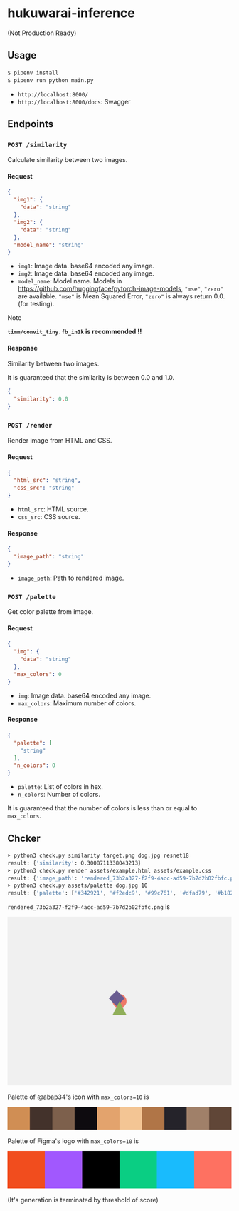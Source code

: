 # hukuwarai-inference

(Not Production Ready)

## Usage

```bash
$ pipenv install
$ pipenv run python main.py
```

- `http://localhost:8000/`
- `http://localhost:8000/docs`: Swagger 

## Endpoints


### `POST /similarity`

Calculate similarity between two images.

#### Request

```json
{
  "img1": {
    "data": "string"
  },
  "img2": {
    "data": "string"
  },
  "model_name": "string"
}
```

- `img1`: Image data. base64 encoded any image.
- `img2`: Image data. base64 encoded any image.
- `model_name`: Model name. Models in https://github.com/huggingface/pytorch-image-models, `"mse"`, `"zero"` are available. `"mse"` is Mean Squared Error, `"zero"` is always return 0.0. (for testing). 

> [!NOTE]
> **`timm/convit_tiny.fb_in1k` is recommended !!**

#### Response

Similarity between two images.

It is guaranteed that the similarity is between 0.0 and 1.0.


```json
{
  "similarity": 0.0
}
```


### `POST /render`

Render image from HTML and CSS.

#### Request

```json
{
  "html_src": "string",
  "css_src": "string"
}
```

- `html_src`: HTML source.
- `css_src`: CSS source.


#### Response



```json
{
  "image_path": "string"
}
```

- `image_path`: Path to rendered image.


### `POST /palette`

Get color palette from image.

#### Request

```json
{
  "img": {
    "data": "string"
  },
  "max_colors": 0
}
```

- `img`: Image data. base64 encoded any image.
- `max_colors`: Maximum number of colors. 

#### Response

```json
{
  "palette": [
    "string"
  ],
  "n_colors": 0
}
```

- `palette`: List of colors in hex.
- `n_colors`: Number of colors.

It is guaranteed that the number of colors is less than or equal to `max_colors`.

## Chcker

```bash
➤ python3 check.py similarity target.png dog.jpg resnet18
result: {'similarity': 0.3008711338043213}
➤ python3 check.py render assets/example.html assets/example.css
result: {'image_path': 'rendered_73b2a327-f2f9-4acc-ad59-7b7d2b02fbfc.png'}
➤ python3 check.py assets/palette dog.jpg 10
result: {'palette': ['#342921', '#f2edc9', '#99c761', '#dfad79', '#b18255', '#afa59d', '#fcfcf1', '#756e4b', '#bada7b', '#e5e59e'], 'n_colors': 10}
```



`rendered_73b2a327-f2f9-4acc-ad59-7b7d2b02fbfc.png` is

![](assets/rendered_73b2a327-f2f9-4acc-ad59-7b7d2b02fbfc.png)


Palette of @abap34's icon with `max_colors=10` is 

![](assets/palette_abap34.png)

Palette of Figma's logo with `max_colors=10` is

![](assets/palette_figma.png)

(It's generation is terminated by threshold of score)


